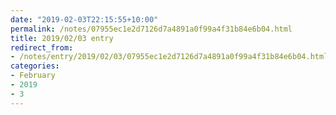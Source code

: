 ```yaml
---
date: "2019-02-03T22:15:55+10:00"
permalink: /notes/07955ec1e2d7126d7a4891a0f99a4f31b84e6b04.html
title: 2019/02/03 entry
redirect_from:
- /notes/entry/2019/02/03/07955ec1e2d7126d7a4891a0f99a4f31b84e6b04.html
categories:
- February
- 2019
- 3
---
```


